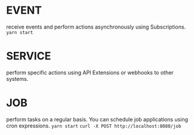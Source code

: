 # EVENT
receive events and perform actions asynchronously using Subscriptions.
`yarn start`

# SERVICE

perform specific actions using API Extensions or webhooks to other systems.

# JOB

perform tasks on a regular basis. You can schedule job applications using cron expressions.
`yarn start`
`curl -X POST http://localhost:8080/job`